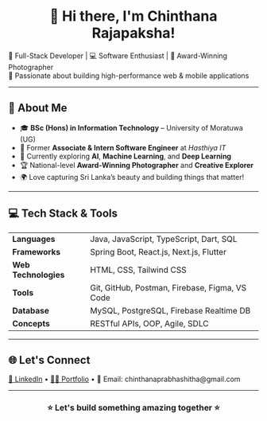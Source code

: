 <h1 align="center">👋 Hi there, I'm Chinthana Rajapaksha!</h1>

<p align="left">
  🌟 Full-Stack Developer | 💻 Software Enthusiast | 📸 Award-Winning Photographer <br>
  🚀 Passionate about building high-performance web & mobile applications
</p>

---

## 🚀 About Me

- 🎓 **BSc (Hons) in Information Technology** – University of Moratuwa (UG)
- 💼 Former **Associate & Intern Software Engineer** at *Hasthiya IT*
- 🤖 Currently exploring **AI**, **Machine Learning**, and **Deep Learning**
- 🏆 National-level **Award-Winning Photographer** and **Creative Explorer**
- 🌍 Love capturing Sri Lanka’s beauty and building things that matter!

---

## 💻 Tech Stack & Tools

<table>
  <tr>
    <td><strong>Languages</strong></td>
    <td>Java, JavaScript, TypeScript, Dart, SQL</td>
  </tr>
  <tr>
    <td><strong>Frameworks</strong></td>
    <td>Spring Boot, React.js, Next.js, Flutter</td>
  </tr>
  <tr>
    <td><strong>Web Technologies</strong></td>
    <td>HTML, CSS, Tailwind CSS</td>
  </tr>
  <tr>
    <td><strong>Tools</strong></td>
    <td>Git, GitHub, Postman, Firebase, Figma, VS Code</td>
  </tr>
  <tr>
    <td><strong>Database</strong></td>
    <td>MySQL, PostgreSQL, Firebase Realtime DB</td>
  </tr>
  <tr>
    <td><strong>Concepts</strong></td>
    <td>RESTful APIs, OOP, Agile, SDLC</td>
  </tr>
</table>

---

## 🌐 Let's Connect

<p>
  <a href="https://www.linkedin.com/in/prchinthana" target="_blank">💼 LinkedIn</a> •
  <a href="https://chinthana.vercel.app/" target="_blank">🧑‍💻 Portfolio</a> •
  📧 Email: chinthanaprabhashitha@gmail.com
</p>

---

<h3 align="center">⭐ Let's build something amazing together ⭐</h3>

